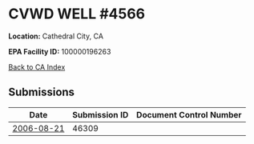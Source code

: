 # CVWD WELL #4566

**Location:** Cathedral City, CA

**EPA Facility ID:** 100000196263

[Back to CA Index](../../index.md)

## Submissions

| Date | Submission ID | Document Control Number |
|------|--------------|-------------------------|
| [2006-08-21](submissions/46309.md) | 46309 |  |
